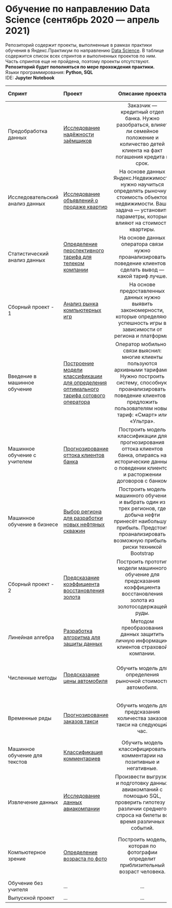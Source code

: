 # Обучение по направлению Data Science (сентябрь 2020 — апрель 2021)
Репозиторий содержит проекты, выполненные в рамках практики обучения в Яндекс.Практикум по направлению [Data Science](https://praktikum.yandex.ru/data-scientist). В таблице содержится список всех спринтов и выполненных проектов по ним. Часть спринтов еще не пройдена, поэтому проекты отсутствуют. <br>
**Репозиторий будет пополняться по мере прохождения практики.**
<br>
Языки программирования: **Python, SQL**
<br>
IDE: **Jupyter Notebook**




| Спринт              |Проект           | Описание проекта                     |Используемые библиотеки|
| :-------------------- | :-------------------- |:---------------------------:|:--------------------|
|Предобработка данных| [Исследование надёжности заёмщиков](https://github.com/dimkasmirnoff/Yandex-Data-Scientist-Projects/tree/main/01.%20bank_statistics)| Заказчик — кредитный отдел банка. Нужно разобраться, влияет ли семейное положение и количество детей клиента на факт погашения кредита в срок. |pandas, Mystem|
|Исследовательский анализ данных| [Исследование объявлений о продаже квартир](https://github.com/dimkasmirnoff/Yandex-Data-Scientist-Projects/tree/main/02.%20real_estate)| На основе данных  Яндекс.Недвижимость нужно научиться определять рыночную стоимость объектов недвижимости. Ваша задача — установить параметры, которые влияют на стоимость квартиры. |pandas, matplotlib, numpy|
|Статистический анализ данных| [Определение перспективного тарифа для телеком компании](https://github.com/dimkasmirnoff/Yandex-Data-Scientist-Projects/tree/main/03.%20mobile_tariffs)| На основе данных оператора связи нужно проанализировать поведение клиентов и сделать вывод — какой тариф лучше. |pandas, matplotlib, numpy, seaborn, calendar, math, scipy|
|Сборный проект - 1| [Анализ рынка компьютерных игр](https://github.com/dimkasmirnoff/Yandex-Data-Scientist-Projects/tree/main/04.%20game_shop)| На основе предоставленных данных нужно выявить закономерности, которые определяют успешность игры в зависимости от региона и платформы. |pandas, matplotlib, numpy, seaborn, calendar, math, scipy|
|Введение в машинное обучение| [Построение модели классификации для определения оптимального тарифа сотового оператора](https://github.com/dimkasmirnoff/Yandex-Data-Scientist-Projects/tree/main/05.%20mobile_tariffs_model_classification)| Оператор мобильной связи выяснил: многие клиенты пользуются архивными тарифами. Нужно построить систему, способную проанализировать поведение клиентов и предложить пользователям новый тариф: «Смарт» или «Ультра». |pandas, matplotlib, numpy, scipy, math, sklearn, scikitplot|
|Машинное обучение с учителем| [Прогнозирование оттока клиентов банка](https://github.com/dimkasmirnoff/Yandex-Data-Scientist-Projects/tree/main/06.%20customer_outflow)| Построить модель классификации для прогнозирования оттока клиентов банка, опираясь на исторические данные о поведении клиентов и расторжении договоров с банком |pandas, matplotlib, numpy, scipy, math, sklearn, scikitplot, seaborn|
|Машинное обучение в бизнесе| [Выбор региона для разработки новых нефтяных скважин](https://github.com/dimkasmirnoff/Yandex-Data-Scientist-Projects/tree/main/07.%20oil_production)| Построить модель машинного обучения и выбрать один из трех регионов, где добыча нефти принесёт наибольшую прибыль. Предстоит проанализировать возможную прибыль и риски техникой Bootstrap|pandas, matplotlib, numpy, scipy, math, sklearn, scikitplot, seaborn|
|Сборный проект - 2| [Предсказание коэффициента восстановления золота](https://github.com/dimkasmirnoff/Yandex-Data-Scientist-Projects/tree/main/08.%20gold_recovery)| Построить прототип модели машинного обучение для предсказания коэффициента восстановления золота из золотосодержащей руды.|pandas, matplotlib, numpy, scipy, math, sklearn, scikitplot, seaborn|
|Линейная алгебра|[Разработка алгоритма для защиты данных](https://github.com/dimkasmirnoff/Yandex-Data-Scientist-Projects/tree/main/09.%20data_protection)|Методом преобразования данных защитить личную информацию клиентов страховой компании.|Pandas, numpy|
|Численные методы|[Предсказание цены автомобиля](https://github.com/dimkasmirnoff/Yandex-Data-Scientist-Projects/tree/main/10.%20cars_price)|Обучить модель для определения рыночной стоимости автомобиля.|Pandas, sklearn, numpy, LightGBM, машинное обучение, CatBoost|
|Временные ряды|[Прогнозирование заказов такси](https://github.com/dimkasmirnoff/Yandex-Data-Scientist-Projects/tree/main/11.%20order_taxi)|Обучить модель для предсказания количества заказов такси на следующий час.|Pandas, sklearn, numpy, LightGBM, Matplotlib, машинное обучение|
|Машинное обучение для текстов|[Классификация комментариев](https://github.com/dimkasmirnoff/Yandex-Data-Scientist-Projects/tree/main/12.%20toxic_comments)|Обучить модель классифицировать комментарии на позитивные и негативные.|Pandas, sklearn, numpy, NLTK|
|Извлечение данных|[Исследование данных авиакомпании](https://github.com/dimkasmirnoff/Yandex-Data-Scientist-Projects/tree/main/13.%20flight_analysis)|Произвести выгрузки и подготовку данных авиакомпаний с помощью SQL, проверить гипотезу о различии среднего спроса на билеты во время различных событий.|SQL, Python, Pandas, Matplotlib, SciPy, проверка статистических гипотез|
|Компьютерное зрение|[Определение возраста по фото](https://github.com/dimkasmirnoff/Yandex-Data-Scientist-Projects/tree/main/14.%20cv)|Построить модель, которая по фотографии определит приблизительный возраст человека.|Pandas, keras, Matplotlib, Seaborn, компьютерное зрение, машинное обучение|
|Обучение без учителя| ... | ... |...|
|Выпускной проект| ... | ... |...|
